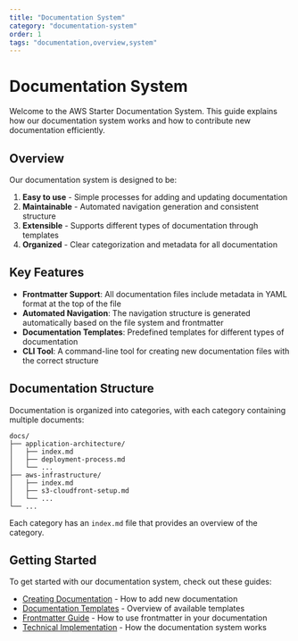 ```yaml
---
title: "Documentation System"
category: "documentation-system"
order: 1
tags: "documentation,overview,system"
---
```


# Documentation System

Welcome to the AWS Starter Documentation System. This guide explains how our documentation system works and how to contribute new documentation efficiently.

## Overview

Our documentation system is designed to be:

1. **Easy to use** - Simple processes for adding and updating documentation
2. **Maintainable** - Automated navigation generation and consistent structure
3. **Extensible** - Supports different types of documentation through templates
4. **Organized** - Clear categorization and metadata for all documentation

## Key Features

- **Frontmatter Support**: All documentation files include metadata in YAML format at the top of the file
- **Automated Navigation**: The navigation structure is generated automatically based on the file system and frontmatter
- **Documentation Templates**: Predefined templates for different types of documentation
- **CLI Tool**: A command-line tool for creating new documentation files with the correct structure

## Documentation Structure

Documentation is organized into categories, with each category containing multiple documents:

```
docs/
├── application-architecture/
│   ├── index.md
│   ├── deployment-process.md
│   └── ...
├── aws-infrastructure/
│   ├── index.md
│   ├── s3-cloudfront-setup.md
│   └── ...
└── ...
```

Each category has an `index.md` file that provides an overview of the category.

## Getting Started

To get started with our documentation system, check out these guides:

- [Creating Documentation](./creating-documentation.md) - How to add new documentation
- [Documentation Templates](./documentation-templates.md) - Overview of available templates
- [Frontmatter Guide](./frontmatter-guide.md) - How to use frontmatter in your documentation
- [Technical Implementation](./technical-implementation.md) - How the documentation system works
